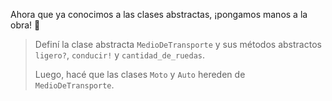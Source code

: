 Ahora que ya conocimos a las clases abstractas, ¡pongamos manos a la obra! :muscle: 

> Definí la clase abstracta `MedioDeTransporte` y sus métodos abstractos `ligero?`, `conducir!` y `cantidad_de_ruedas`.
>
> Luego, hacé que las clases `Moto` y `Auto` hereden de `MedioDeTransporte`.